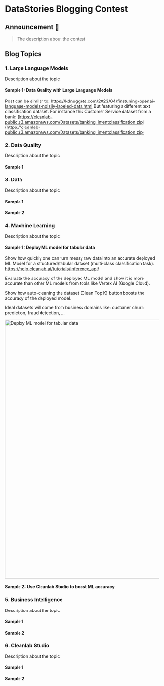 # DataStories Blogging Contest

## Announcement 📢

> The description about the contest

## Blog Topics

### 1. Large Language Models
Description about the topic
#### Sample 1: Data Quality with Large Language Models
Post can be similar to: https://kdnuggets.com/2023/04/finetuning-openai-language-models-noisily-labeled-data.html
But featuring a different text classification dataset.
For instance this Customer Service dataset from a bank: [https://cleanlab-public.s3.amazonaws.com/Datasets/banking_intentclassification.zip](https://cleanlab-public.s3.amazonaws.com/Datasets/banking_intentclassification.zip)

### 2. Data Quality
Description about the topic
#### Sample 1

### 3. Data
Description about the topic
#### Sample 1
#### Sample 2

### 4. Machine Learning
Description about the topic
#### Sample 1: Deploy ML model for tabular data
Show how quickly one can turn messy raw data into an accurate deployed ML Model for a structured/tabular dataset (multi-class classification task).
https://help.cleanlab.ai/tutorials/inference_api/

Evaluate the accuracy of the deployed ML model and show it is more accurate than other ML models from tools like Vertex AI (Google Cloud). 

Show how auto-cleaning the dataset (Clean Top K) button boosts the accuracy of the deployed model.

Ideal datasets will come from business domains like: customer churn prediction, fraud detection, …

<img width="844" alt="Deploy ML model for tabular data" src="https://github.com/konfhubtech/DataStories/assets/64151948/82d0c163-7817-4cc8-ac82-5eee911ad565">


#### Sample 2: Use Cleanlab Studio to boost ML accuracy

### 5. Business Intelligence
Description about the topic
#### Sample 1
#### Sample 2

### 6. Cleanlab Studio
Description about the topic
#### Sample 1
#### Sample 2
